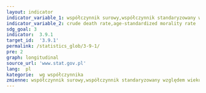 ```yaml
---
layout: indicator
indicator_variable_1: współczynnik surowy,współczynnik standaryzowany względem wieku
indicator_variable_2: crude death rate,age-standardized morality rate
sdg_goal: 3
indicator:  3.9.1
target_id:  '3.9.1'
permalink: /statistics_glob/3-9-1/
pre: 2
graph: longitudinal
source_url: 'www.stat.gov.pl'
lang:  pl
kategorie:  wg współczynnika
zmienne: współczynnik surowy,współczynnik standaryzowany względem wieku
---
```

